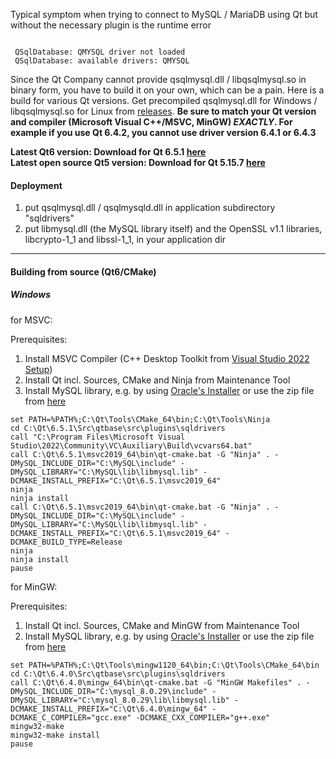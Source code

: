 Typical symptom when trying to connect to MySQL / MariaDB using Qt but without the necessary plugin is the runtime error 


<pre><code>
 QSqlDatabase: QMYSQL driver not loaded
 QSqlDatabase: available drivers: QMYSQL
</code></pre>


Since the Qt Company cannot provide qsqlmysql.dll / libqsqlmysql.so in binary form, you have to build it on your own, which can be a pain. Here is a build for various Qt versions. Get precompiled qsqlmysql.dll for Windows / libqsqlmysql.so for Linux from <a href="https://github.com/thecodemonkey86/qt_mysql_driver/releases">releases</a>. <strong>Be sure to match your Qt version and compiler (Microsoft Visual C++/MSVC, MinGW) <i>EXACTLY</i>. For example if you use Qt 6.4.2, you cannot use driver version 6.4.1 or 6.4.3</strong>

<b>
Latest Qt6 version: Download for Qt 6.5.1 <a href="https://github.com/Telectroboy/qt_mysql_driver/releases/tag/6.5.1">here</a><br>
Latest open source Qt5 version: Download for Qt 5.15.7 <a href="https://github.com/thecodemonkey86/qt_mysql_driver/releases/tag/qmysql_5.15.7">here</a>
</b>
<br>


<h4>Deployment</h4>

1) put qsqlmysql.dll / qsqlmysqld.dll in application subdirectory "sqldrivers" 
2) put libmysql.dll (the MySQL library itself) and the OpenSSL v1.1 libraries, libcrypto-1_1 and libssl-1_1, in your application dir 

<hr>
<h4>Building from source (Qt6/CMake)</h4>

<h5>Windows</h5>
for MSVC:

Prerequisites:
1. Install MSVC Compiler (C++ Desktop Toolkit from [Visual Studio 2022 Setup](https://c2rsetup.officeapps.live.com/c2r/downloadVS.aspx?sku=community&channel=Release&version=VS2022&source=VSLandingPage&includeRecommended=true&cid=2030))
2. Install Qt incl. Sources, CMake and Ninja from Maintenance Tool
3. Install MySQL library, e.g. by using [Oracle's Installer](https://dev.mysql.com/downloads/installer/) or use the zip file from [here](https://github.com/thecodemonkey86/qt_mysql_driver/releases/tag/libmysql)

```console
set PATH=%PATH%;C:\Qt\Tools\CMake_64\bin;C:\Qt\Tools\Ninja
cd C:\Qt\6.5.1\Src\qtbase\src\plugins\sqldrivers
call "C:\Program Files\Microsoft Visual Studio\2022\Community\VC\Auxiliary\Build\vcvars64.bat"
call C:\Qt\6.5.1\msvc2019_64\bin\qt-cmake.bat -G "Ninja" . -DMySQL_INCLUDE_DIR="C:\MySQL\include" -DMySQL_LIBRARY="C:\MySQL\lib\libmysql.lib" -DCMAKE_INSTALL_PREFIX="C:\Qt\6.5.1\msvc2019_64"
ninja
ninja install
call C:\Qt\6.5.1\msvc2019_64\bin\qt-cmake.bat -G "Ninja" . -DMySQL_INCLUDE_DIR="C:\MySQL\include" -DMySQL_LIBRARY="C:\MySQL\lib\libmysql.lib" -DCMAKE_INSTALL_PREFIX="C:\Qt\6.5.1\msvc2019_64" -DCMAKE_BUILD_TYPE=Release
ninja
ninja install
pause
```

for MinGW:

Prerequisites:
1. Install Qt incl. Sources, CMake and MinGW from Maintenance Tool
2. Install MySQL library, e.g. by using [Oracle's Installer](https://dev.mysql.com/downloads/installer/) or use the zip file from [here](https://github.com/thecodemonkey86/qt_mysql_driver/releases/tag/libmysql)

```console
set PATH=%PATH%;C:\Qt\Tools\mingw1120_64\bin;C:\Qt\Tools\CMake_64\bin
cd C:\Qt\6.4.0\Src\qtbase\src\plugins\sqldrivers
call C:\Qt\6.4.0\mingw_64\bin\qt-cmake.bat -G "MinGW Makefiles" . -DMySQL_INCLUDE_DIR="C:\mysql_8.0.29\include" -DMySQL_LIBRARY="C:\mysql_8.0.29\lib\libmysql.lib" -DCMAKE_INSTALL_PREFIX="C:\Qt\6.4.0\mingw_64" -DCMAKE_C_COMPILER="gcc.exe" -DCMAKE_CXX_COMPILER="g++.exe"
mingw32-make
mingw32-make install
pause
```
